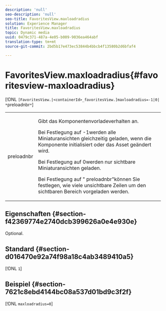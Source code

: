 ```yaml
---
description: 'null'
seo-description: 'null'
seo-title: FavoritesView.maxloadradius
solution: Experience Manager
title: FavoritesView.maxloadradius
topic: Dynamic media
uuid: 0479c371-487a-4e05-b009-9036ea464abf
translation-type: tm+mt
source-git-commit: 2bd5b17e473ec53844b4bbcb4f13580b2d6bfaf4

---
```



# FavoritesView.maxloadradius{#favoritesview-maxloadradius}

[!DNL `[FavoritesView.|<containerId>_favoritesView.]maxloadradius=-1|0| *`preloadnbr`*`]

<table id="table_2B109D2F91E64B5382B31921C3780FA5"> 
 <tbody> 
  <tr> 
   <td colname="col1"> <p><span class="codeph"><span class="varname"> preloadnbr</span></span> </p> </td> 
   <td colname="col2"> <p> Gibt das Komponentenvorladeverhalten an. </p> <p>Bei Festlegung auf <span class="codeph"> -1</span>werden alle Miniaturansichten gleichzeitig geladen, wenn die Komponente initialisiert oder das Asset geändert wird. </p> <p>Bei Festlegung auf <span class="codeph"> 0</span>werden nur sichtbare Miniaturansichten geladen. </p> <p> Bei Festlegung auf " <span class="codeph"><span class="varname"> preloadnbr</span></span>"können Sie festlegen, wie viele unsichtbare Zeilen um den sichtbaren Bereich vorgeladen werden. </p> </td> 
  </tr> 
 </tbody> 
</table>

## Eigenschaften {#section-f42369774e2740dcb399626a0e4e930e}

Optional.

## Standard {#section-d016470e92a74f98a18c4ab3489410a5}

[!DNL `1`]

## Beispiel {#section-7621c8ebd4144bc08a537d01bd9c3f2f}

[!DNL `maxloadradius=0`]
